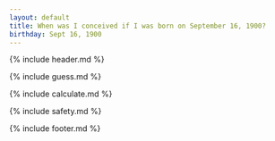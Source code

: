 ```yaml
---
layout: default
title: When was I conceived if I was born on September 16, 1900?
birthday: Sept 16, 1900
---
```


{% include header.md %}

{% include guess.md %}

{% include calculate.md %}

{% include safety.md %}

{% include footer.md %}



